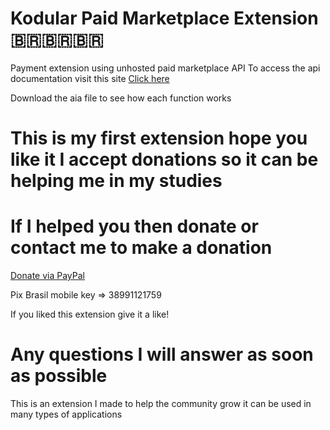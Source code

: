 # Kodular Paid Marketplace Extension 🇧🇷🇧🇷🇧🇷

Payment extension using unhosted paid marketplace API
To access the api documentation visit this site
<a href='https://www.mercadopago.com.br/developers/pt/reference'>Click here</a>


Download the aia file to see how each function works

# This is my first extension hope you like it I accept donations so it can be helping me in my studies

# If I helped you then donate or contact me to make a donation

<a href='https://www.paypal.com/paypalme/andreferreira481'>Donate via PayPal</a>

Pix Brasil mobile key => 38991121759

If you liked this extension give it a like!

# Any questions I will answer as soon as possible

This is an extension I made to help the community grow it can be used in many types of applications

